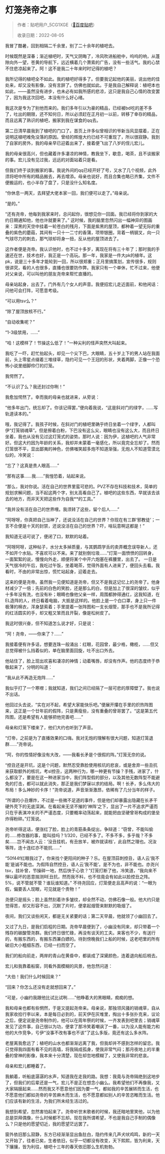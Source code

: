 # 灯笼尧帝之事

> 作者：贴吧用户_5CG1XGE（[🔗百度贴吧](https://tieba.baidu.com/p/7860500948)）
>
> 收录日期：2022-08-05

我冒了酷暑，回到相隔二千余里，别了二十余年的植吧去。

时候既然是深春；渐近植吧时，天气又阴晦了，冷风吹进船舱中，呜呜的响，从蓬隙向外一望，苍黄的导航下，远近横着几个萧索的广告，没有一些活气。我的心禁不住悲凉起来了。阿！这不是我二十年来时时记得的植吧？

我所记得的植吧全不如此。我的植吧好得多了。但要我记起他的美丽，说出他的佳处来，却又没有影像，没有言辞了。仿佛也就如此。于是我自己解释说：植吧本也如此，——虽然没有进步，也未必有如我所感的悲凉，这只是我自己心情的改变罢了，因为我这次回吧，本没有什么好心绪。

我这次是专为了别他而来的。我们多年引以为豪的精品，已经被bd吃的差不多了，吐出的期限，还不知何日，所以必须赶在正月初一以前，转移了幸存的精品，而且远离了熟识的植吧，搬家到我在谋食的qq去。

第二日清早晨我到了植吧的门口了。首页上许多似曾相识的爷新当风显摆着，正在说明这植吧难免没落的原因。曾经的辉煌大约已经不可重现了，所以很寂静。我到了自家的房外，我的母亲早已迎着出来了，接着便飞出了八岁的侄儿宏儿。

我的母亲很高兴，但也藏着许多凄凉的神情，教我坐下，歇息，喝茶，且不谈搬家的事。宏儿没有见过我，远远的对面站着只是看。

但我们终于谈到搬家的事。我说外间的qq已经开好了号，又水了几个视频，此外须将吧中所有的精品搬去，再去增添。母亲也说好，而且合集也略已齐集，文件不便搬运的，也小半存了盘了，只是没什么知名度。

“你休息一两天，去拜望大佬本家一回，我们便可以走了。”母亲说。

“是的。”

“还有尧帝，他每到我家来时，总问起你，很想见你一回面。我已经将你到家的大约日期通知他，他也许就要来了。”
这时候，我的脑里忽然闪出一幅神异的图画来：深黑的天空中挂着一轮苍白的残月，下面是紫黑的屋顶，都种着一望无际的重叠的紫色的蘑菇，其间有一只十一二寸的香蒲，项带银圈，背着一柄钢叉，向一只气球尽力的刺去，那气球却将身一扭，反从他的屋顶进去了。

这作者便是尧帝。我认识他时，也不过十多岁，离现在将有三十年了；那时我的手速还在世，技术也好，我正是一个高玩。那一年，我家是一件大pk的植年。这pk，说是三十多年才能轮到一回，所以很郑重；正月里搞策划，宣传很多，规则很讲究，看的人也很多，直播也很要防作弊。我家只有一个单休，忙不过来，他便对父亲说，可以叫他的朋友尧帝来帮忙直播的。

母亲站起身，出去了。门外有几个女人的声音。我便招宏儿走近面前，和他闲话：问他可会打阵，可愿意考级。

“可以用tsv么？”

“除了屋顶放核不行。”

“自动收集呢？”

“1-3级禁用，……”

“哈！这模样了！节操这么低了！”一种尖利的怪声突然大叫起来。

我吃了一吓，赶忙抬起头，却见一个尖下巴，大眼睛，五十岁上下的男人站在我面前，头上零星点缀着三堆绿草，隐约可见一个王冠的形状，夹着两脚，正像一个恐怖小说里细脚伶仃的灯笼。

我愕然了。

“不认识了么？我还封过你咧！”

我愈加愕然了。幸而我的母亲也就进来，从旁说：

“他多年出门，统忘却了。你该记得罢，”便向着我说，“这是斜对门的绿字，……写轨道读本的。”

哦，我记得了。我孩子时候，在斜对门的植吧里确乎终日坐着一个绿字，人都叫伊“灯笼销魂草”。但是擦着白粉，下巴没有这么尖，眼睛也没有这么大，而且终日坐着，我也从没有见过这灯笼式的姿势。那时人说：因为伊，这植吧的人气非常好。但这大约因为年龄的关系，我却并未蒙着一毫感化，所以竟完全忘却了。然而灯笼很不平，显出鄙夷的神色，仿佛嗤笑超多炮不知道渐强，无炮人不知道雪漠北似的，冷笑说：

“忘了？这真是贵人眼高……”

“那有这事……我……”我惶恐着，站起来说。

“那么，我对你说。活在自己的世界里蛮可悲的。PVZ不存在科技和技术，简单的规划求解问题，当不起这两个字，别太高看自己了。植吧的这些东西，早就该去该去的地方，而非天天把这些作为自我\*\*的工具。”

“我并没有活在自己的世界哩。我须转了这些，留个后人……”

“阿呀呀，你真把自己当神了，还说没活在自己的世界？你现在有三群‘邪教徒’；一言不合便是十天的封禁，还说没活在自己的世界？吓，啥玩意啊这都是！”

我知道无话可说了，便闭了口，默默的站着。

“阿呀阿呀，这种帖子，水分太多掉质量，与其鹦鹉学舌的卖弄概念误导新人，还不如开个水贴。不喜欢可以不来。来了就别倒垃圾……”灯笼一面愤愤的回转身，一面絮絮的说，慢慢向外走，顺便将某个中开六炮塞在裤腰里，出去了。
一日是天气很冷的午后，我吃过午饭，坐着喝茶，觉得外面有人进来了，便回头去看。我看时，不由的非常出惊，慌忙站起身，迎着走去。

这来的便是尧帝。虽然我一见便知道是尧帝，但又不是我这记忆上的尧帝了。他身材减少了一倍；先前的白色的笑脸，还是那么的白，但是加上了很深的皱纹，似乎十多年没有洗，也没有补；眼睛也像他父亲一样，周围都肿得通红，这我知道，在EL造阵的人，终日看着电脑，大抵是这样的。他脸上是一个白口罩，身上只一件极薄的棉衣，浑身瑟索着；手里提着一张阵图和一支长烟管，那手也不是我所记得的红活圆实的手，却又粗又笨而且开裂，像是松树皮了。

我这时很兴奋，但不知道怎么说才好，只是说：

“阿！尧帝，——你来了？……”

我接着便有许多话，想要连珠一般涌出：红眼，花园曾，最少格，橄榄，……但又总觉得被什么挡着似的，单在脑里面回旋，吐不出口外去。

他站住了，脸上现出欢喜和凄凉的神情；动着嘴唇，却没有作声。他的态度终于恭敬起来了，分明的叫道：

“我从此不再造无炮阵……”

我似乎打了一个寒噤；我就知道，我们之间已经隔了一层可悲的厚障壁了。我也说不出话。

他回过头去说，“实在对不起，希望大家能快乐吧。”便展开攥在手里的炽热阵图来，这正是一个廿年前的假阵，只是黄瘦些，没有重叠的曾哥罢了。“这是第五代阵图，还是希望有人能够把他完善吧……”

母亲和灯笼下楼来了，他们大约也听到了声音。

“灯帝，之前是为了直播效果的口嗨。我对无炮的理解有很大问题，知道灯笼退群……”尧帝说。

“阿，你的性情好像没有大改，——我看长矛是个很假的阵。”灯笼无奈的说。

“控丑还是开坑，这是个问题，默然忍受靠脸使用核坑的悲哀，或是舍弃一些丑抗来获取额外的核坑，考sl控丑，这两种行为，哪一种更有节操？手残，进家了，什么都没了，要是在这一种进家当中，我们阵型假的部分，以及其他无数阵型不能避免的打击，都可以就此消失，那正是我们梦寐以求的结局。啊！长矛，多么伟大的布局！多么神妙的卡序！”尧帝说道，声音渐渐激昂，依稀有了几分当年的样子。

“所谓的小丑爆炸，不过是一些微不足道的事件，但是他们却暴露出隐藏在长矛干硬外壳下的无底深渊。在看起来无坚不摧的‘神阵’之下，显出了一片不追求严谨而只在乎表演冲关的不严谨态度，只要概率动荡起来，就能把由坚硬曾哥构成的堡垒炸得粉碎。”灯笼说。

尧帝听得这话，便涨红了脸，脸上的青筋条条绽出，争辩道：“窃曾，不能叫偷的……修改器的事，能叫挂吗？1/320，已经不多了。不多不多，多乎哉？不多矣……岂不闻古人云：‘没丑挂机，有丑放羊，被炸就读档’，此自然之理也。况汝等阵，连十连红亦不能抗……”

“50f44f红眼我过了，你来找个更阳间的种子？乐。在屋顶蒜刺控丑，语人云‘我不能’是诚不能也。为假阵自然控丑，语人云‘我不能’。是不为也，非不能也。亦尧兴tsv，挂补曾，节操碎一地，然后快于心欤？”灯笼打断了他，冷笑道，“我向来不惮以最坏的恶意揣测RE丑抗，然而我不料，也不信竟会有如此以脸控丑之阵。5%，说不管就不管？谁玩谁知道。”
不待尧回应，灯笼便走且高声的说：“一眼为假，偏要丢人现眼，可见就是个贵物！”

尧便只是摇头；脸上虽然刻着许多皱纹，却全然不动，仿佛石像一般。他大约只是觉得苦，却又形容不出，沉默了片时，便拿起烟管来默默的吸烟了。

夜间，我们又谈些闲天，都是无关紧要的话；第二天早晨，他就领了小幽回去了。

又过了九日，是我们启程的日期。尧帝早晨便到了，小幽没有同来，却只带着一个残存的碳酸管尧群。我们终日很忙碌，再没有谈天的工夫。来客也不少，有送行的，有搬东西的，有搬东西兼白嫖的。待到傍晚我们上船的时候，这老吧里的所有破旧大小粗细东西，已经一扫而空了。

我们的船向前走，两岸的青山在黄昏中，都装成了深黛颜色，连着退向船后梢去。

宏儿和我靠着船窗，同看外面模糊的风景，他忽然问道：

“大伯！我们什么时候回来？”

“回来？你怎么还没有走就想回来了。”

“可是，小幽约我跟他比试比试咧……”他睁着大的黑眼睛，痴痴的想。

我和母亲也都有些惘然，于是又提起尧帝来。母亲说，那独领风骚的销魂草，自从我家收拾行李以来，本是每日必到的，前天伊在灰堆里，掏出十多张扑克来，议论之后，便定说是尧帝制作的，他可以在周年祭的时候，一齐发表到吧里去；销魂草发见了这件事，自己很以为功，便拿了那冷笑着嘲讽了一番，以为没人能有能力和他的大作竞争，亏伊“没事不改有事也不该”了这么多版，竟还有这么多水阵。

老屋离我愈远了；植吧的山水也都渐渐远离了我，但我却并不感到怎样的留恋。我只觉得我四面有看不见的高墙，将我隔成孤身，使我非常气闷；那月夜地上的半重叠的曾神的影像，我本来十分清楚，现在却忽地模糊了，又使我非常的悲哀。

母亲和宏儿都睡着了。

我躺着，听船底潺潺的水声，知道我在走我的路。我想：我竟与尧帝隔绝到这地步了，但我们的后辈还是一气，宏儿不是正在想念小幽么。我希望他们不再像我，又大家隔膜起来……然而我又不愿意他们因为要一气，都如我的辛苦展转而生活，也不愿意他们都如尧帝的辛苦麻木而生活，也不愿意都如别人的辛苦恣睢而生活。他们应该有新的生活，为我们所未经生活过的。

我想到希望，忽然害怕起来了。尧帝听世末歌者的时候，我还暗地里笑他，以为他总是崇拜偶像，什么时候都不忘却。现在我所谓希望，不也是我自己手制的偶像么？只是他的愿望切近，我的愿望茫远罢了。

窗外依旧那么寂静，东方已经渐渐显出鱼肚白，隐约传来几声犬吠鸡鸣，新的一天又开始了，往者已矣，生者依旧，似乎一切都没有改变，天下熙熙，皆为利来，天下攘攘，皆为利往，植吧十三年的春天依旧那么生机勃勃。